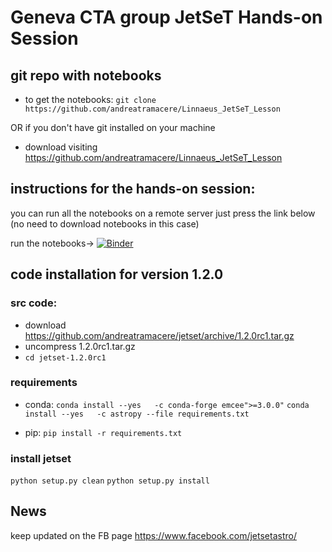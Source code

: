 # Geneva CTA group JetSeT Hands-on Session

## git repo with notebooks 

- to get the notebooks:
  `git clone https://github.com/andreatramacere/Linnaeus_JetSeT_Lesson`

OR if you don't have git installed on your machine

- download visiting <https://github.com/andreatramacere/Linnaeus_JetSeT_Lesson>

## instructions for the hands-on session: 

you can run all the notebooks on a remote server just press the link below (no need to download notebooks in this case)

run the notebooks-> [![Binder](https://mybinder.org/badge_logo.svg)](https://mybinder.org/v2/gh/andreatramacere/Linnaeus_JetSeT_Lesson/master)


## code installation for version 1.2.0

### src code:
- download  https://github.com/andreatramacere/jetset/archive/1.2.0rc1.tar.gz
- uncompress 1.2.0rc1.tar.gz
- `cd jetset-1.2.0rc1`

### requirements
- conda:
  `conda install --yes   -c conda-forge emcee">=3.0.0"`
  `conda install --yes   -c astropy --file requirements.txt`

- pip:
  `pip install -r requirements.txt `


### install jetset
`python setup.py clean`
`python setup.py install`



## News
keep updated on the FB page <https://www.facebook.com/jetsetastro/>
